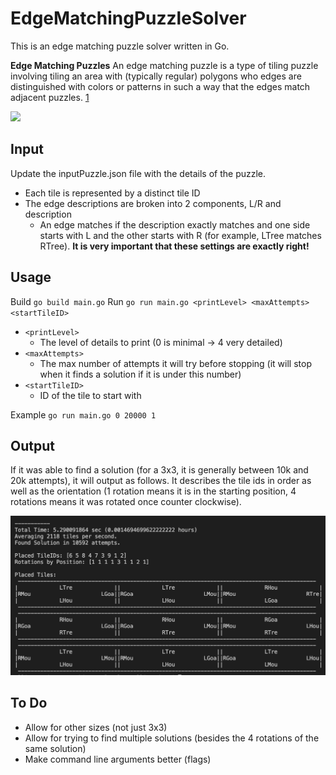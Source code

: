# EdgeMatchingPuzzleSolver
This is an edge matching puzzle solver written in Go. 

**Edge Matching Puzzles**
An edge matching puzzle is a type of tiling puzzle involving tiling an area with (typically regular) polygons who edges are distinguished with colors or patterns in such a way that the edges match adjacent puzzles. [1](https://en.wikipedia.org/wiki/Edge-matching_puzzle)  

<img src="https://raw.githubusercontent.com/allisontharp/EdgeMatchingPuzzleSolver/SinglePlacementAttempt/images/ExamplePuzzle.png" height="500"/>

## Input

Update the inputPuzzle.json file with the details of the puzzle. 

- Each tile is represented by a distinct tile ID
- The edge descriptions are broken into 2 components, L/R and description
    - An edge matches if the description exactly matches and one side starts with L and the other starts with R (for example, LTree matches RTree).  **It is very important that these settings are exactly right!**

## Usage

Build 
    `go build main.go`
Run
    `go run main.go <printLevel> <maxAttempts> <startTileID>`

- `<printLevel>` 
    - The level of details to print (0 is minimal -> 4 very detailed)
- `<maxAttempts>` 
    - The max number of attempts it will try before stopping (it will stop when it finds a solution if it is under this number)
- `<startTileID>` 
    - ID of the tile to start with

Example
    `go run main.go 0 20000 1`

## Output
If it was able to find a solution (for a 3x3, it is generally between 10k and 20k attempts), it will output as follows.  It describes the tile ids in order as well as the orientation (1 rotation means it is in the starting position, 4 rotations means it was rotated once counter clockwise).

![example-output](https://raw.githubusercontent.com/allisontharp/EdgeMatchingPuzzleSolver/SinglePlacementAttempt/images/ExampleOutput.png)

## To Do
- Allow for other sizes (not just 3x3)
- Allow for trying to find multiple solutions (besides the 4 rotations of the same solution)
- Make command line arguments better (flags)
